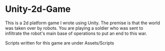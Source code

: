 # Unity-2d-Game

This is a 2d platform game I wrote using Unity. The premise is that the world was taken over by robots. You are playing a soldier who was sent to infiltrate the robot's main base of operations to put an end to this war.

Scripts written for this game are under Assets/Scripts
